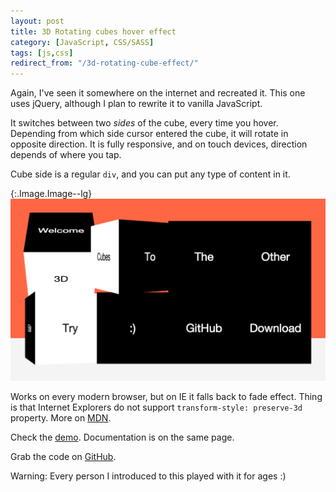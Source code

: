 ```yaml
---
layout: post
title: 3D Rotating cubes hover effect
category: [JavaScript, CSS/SASS]
tags: [js,css]
redirect_from: "/3d-rotating-cube-effect/"
---
```


Again, I've seen it somewhere on the internet and recreated it.
This one uses jQuery, although I plan to rewrite it to vanilla JavaScript.

It switches between two <i>sides</i> of the cube, every time you hover.
Depending from which side cursor entered the cube, it will rotate in opposite direction.
It is fully responsive, and on touch devices, direction depends of where you tap.

Cube side is a regular `div`, and you can put any type of content in it.

{:.Image.Image--lg}
[![Demo - 3D Rotating cubes hover effect](/public/img/projects/cube-3D-rotate-grid.png)](http://stanko.github.io/cube-3D-rotate-grid/)

<!--more-->

Works on every modern browser, but on IE it falls back to fade effect.
Thing is that Internet Explorers do not support `transform-style: preserve-3d` property.
More on [MDN](https://developer.mozilla.org/en-US/docs/Web/CSS/transform-style).

Check the [demo](http://stanko.github.io/cube-3D-rotate-grid/).
Documentation is on the same page.

Grab the code on [GitHub](https://github.com/Stanko/cube-3D-rotate-grid).

Warning: Every person I introduced to this played with it for ages :)
